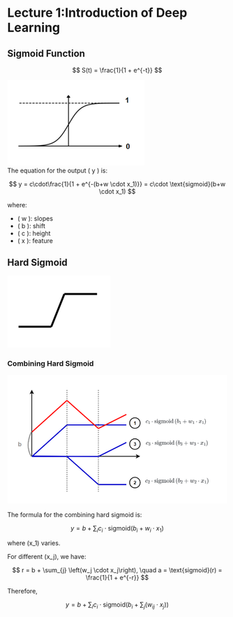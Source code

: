# Lecture 1:Introduction of Deep Learning

## Sigmoid Function

$$
S(t) = \frac{1}{1 + e^{-t}}
$$

![Sigmoid](./images/0218/01_sigmoid.png)  
The equation for the output \( y \) is:

$$
y = c\cdot\frac{1}{1 + e^{-(b+w \cdot x_1)}}
= c\cdot \text{sigmoid}(b+w \cdot x_1)
$$

where:
- \( w \): slopes
- \( b \): shift
- \( c \): height
- \( x \): feature

## Hard Sigmoid

![Hard Sigmoid](./images/0218/02_hard_sigmoid.png)

### Combining Hard Sigmoid

![Combining Hard Sigmoid](./images/0218/03_combine_hard_sigmoid.png)

The formula for the combining hard sigmoid is:

$$
y = b + \sum_{i} c_i \cdot \text{sigmoid}\left(b_i + w_i \cdot x_1\right)
$$

where \(x_1\) varies.

For different \(x_j\), we have:

$$
r = b + \sum_{j} \left(w_j \cdot x_j\right), \quad a = \text{sigmoid}(r) = \frac{1}{1 + e^{-r}}
$$

Therefore,

$$
y = b + \sum_{i} c_i \cdot \text{sigmoid}\left(b_i + \sum_{j} \left(w_{ij} \cdot x_j\right)\right)
$$
